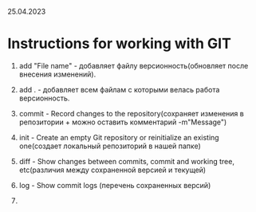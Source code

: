 25.04.2023

# Instructions for working with GIT #

1. add "File name" - добавляет файлу версионность(обновляет после внесения изменений).

2. add . - добавляет всем файлам с которыми велась работа версионность. 

3. commit - Record changes to the repository(сохраняет изменения в репозитории + можно оставить комментарий -m"Message")

4. init - Create an empty Git repository or reinitialize an existing one(создает локальный репозиторий в нашей папке)

5. diff - Show changes between commits, commit and working tree, etc(различия между сохраненной версией и текущей)  

5. log - Show commit logs (перечень сохраненных версий)

7.  